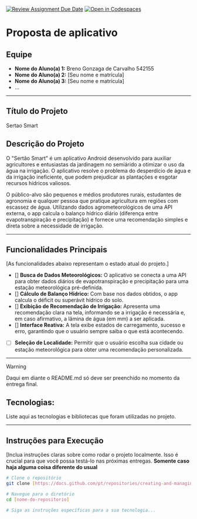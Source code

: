 [![Review Assignment Due Date](https://classroom.github.com/assets/deadline-readme-button-22041afd0340ce965d47ae6ef1cefeee28c7c493a6346c4f15d667ab976d596c.svg)](https://classroom.github.com/a/AR7CADm8)
[![Open in Codespaces](https://classroom.github.com/assets/launch-codespace-2972f46106e565e64193e422d61a12cf1da4916b45550586e14ef0a7c637dd04.svg)](https://classroom.github.com/open-in-codespaces?assignment_repo_id=20977991)
# Proposta de aplicativo

## Equipe
* **Nome do Aluno(a) 1:** Breno Gonzaga de Carvalho 542155
* **Nome do Aluno(a) 2:** [Seu nome e matrícula]
* **Nome do Aluno(a) 3:** [Seu nome e matrícula]
* ...

---

## Título do Projeto
Sertao Smart 

## Descrição do Projeto
O "Sertão Smart" é um aplicativo Android desenvolvido para auxiliar agricultores e entusiastas da jardinagem no semiárido a otimizar o uso da água na irrigação. O aplicativo resolve o problema do desperdício de água e da irrigação ineficiente, que podem prejudicar as plantações e esgotar recursos hídricos valiosos.

O público-alvo são pequenos e médios produtores rurais, estudantes de agronomia e qualquer pessoa que pratique agricultura em regiões com escassez de água. Utilizando dados agrometeorológicos de uma API externa, o app calcula o balanço hídrico diário (diferença entre evapotranspiração e precipitação) e fornece uma recomendação simples e direta sobre a necessidade de irrigação.

---

## Funcionalidades Principais
[As funcionalidades abaixo representam o estado atual do projeto.]

- [] **Busca de Dados Meteorológicos:** O aplicativo se conecta a uma API para obter dados diários de evapotranspiração e precipitação para uma estação meteorológica pré-definida.
- [] **Cálculo de Balanço Hídrico:** Com base nos dados obtidos, o app calcula o déficit ou superávit hídrico do solo.
- [] **Exibição de Recomendação de Irrigação:** Apresenta uma recomendação clara na tela, informando se a irrigação é necessária e, em caso afirmativo, a lâmina de água (em mm) a ser aplicada.
- [] **Interface Reativa:** A tela exibe estados de carregamento, sucesso e erro, garantindo que o usuário sempre saiba o que está acontecendo.
- [ ] **Seleção de Localidade:** Permitir que o usuário escolha sua cidade ou estação meteorológica para obter uma recomendação personalizada.

---

> [!WARNING]
> Daqui em diante o README.md só deve ser preenchido no momento da entrega final.

##  Tecnologias: 
Liste aqui as tecnologias e bibliotecas que foram utilizadas no projeto.

---

## Instruções para Execução
[Inclua instruções claras sobre como rodar o projeto localmente. Isso é crucial para que você possa testá-lo nas próximas entregas. **Somente caso haja alguma coisa diferente do usual**

```bash
# Clone o repositório
git clone [https://docs.github.com/pt/repositories/creating-and-managing-repositories/about-repositories](https://docs.github.com/pt/repositories/creating-and-managing-repositories/about-repositories)

# Navegue para o diretório
cd [nome-do-repositorio]

# Siga as instruções específicas para a sua tecnologia...